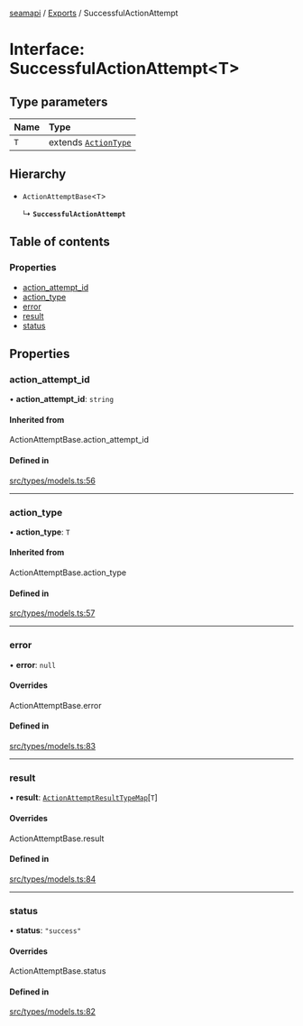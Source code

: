 [seamapi](../README.md) / [Exports](../modules.md) / SuccessfulActionAttempt

# Interface: SuccessfulActionAttempt<T\>

## Type parameters

| Name | Type |
| :------ | :------ |
| `T` | extends [`ActionType`](../modules.md#actiontype) |

## Hierarchy

- `ActionAttemptBase`<`T`\>

  ↳ **`SuccessfulActionAttempt`**

## Table of contents

### Properties

- [action\_attempt\_id](SuccessfulActionAttempt.md#action_attempt_id)
- [action\_type](SuccessfulActionAttempt.md#action_type)
- [error](SuccessfulActionAttempt.md#error)
- [result](SuccessfulActionAttempt.md#result)
- [status](SuccessfulActionAttempt.md#status)

## Properties

### action\_attempt\_id

• **action\_attempt\_id**: `string`

#### Inherited from

ActionAttemptBase.action\_attempt\_id

#### Defined in

[src/types/models.ts:56](https://github.com/hello-seam/seamapi-javascript/blob/main/src/types/models.ts#L56)

___

### action\_type

• **action\_type**: `T`

#### Inherited from

ActionAttemptBase.action\_type

#### Defined in

[src/types/models.ts:57](https://github.com/hello-seam/seamapi-javascript/blob/main/src/types/models.ts#L57)

___

### error

• **error**: ``null``

#### Overrides

ActionAttemptBase.error

#### Defined in

[src/types/models.ts:83](https://github.com/hello-seam/seamapi-javascript/blob/main/src/types/models.ts#L83)

___

### result

• **result**: [`ActionAttemptResultTypeMap`](ActionAttemptResultTypeMap.md)[`T`]

#### Overrides

ActionAttemptBase.result

#### Defined in

[src/types/models.ts:84](https://github.com/hello-seam/seamapi-javascript/blob/main/src/types/models.ts#L84)

___

### status

• **status**: ``"success"``

#### Overrides

ActionAttemptBase.status

#### Defined in

[src/types/models.ts:82](https://github.com/hello-seam/seamapi-javascript/blob/main/src/types/models.ts#L82)
